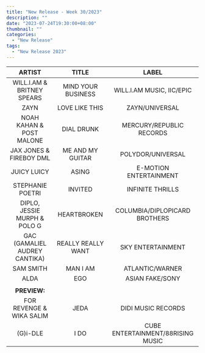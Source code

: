```yaml
---
title: "New Release - Week 30/2023"
description: ""
date: "2023-07-24T19:30:00+08:00"
thumbnail: ""
categories:
  - "New Release"
tags:
  - "New Release 2023"
---
```

<!--more-->
|ARTIST|TITLE|LABEL|
|:---:|:---:|:---:|
|WILL.I.AM & BRITNEY SPEARS|MIND YOUR BUSINESS|WILL.I.AM MUSIC, IIC/EPIC|
|ZAYN|LOVE LIKE THIS|ZAYN/UNIVERSAL|
|NOAH KAHAN & POST MALONE|DIAL DRUNK|MERCURY/REPUBLIC RECORDS|
|JAX JONES & FIREBOY DML|ME AND MY GUITAR|POLYDOR/UNIVERSAL|
|JUICY LUICY|ASING|E-MOTION ENTERTAINMENT|
|STEPHANIE POETRI|INVITED|INFINITE THRILLS|
|DIPLO, JESSIE MURPH & POLO G|HEARTBROKEN|COLUMBIA/DIPLOPICARD BROTHERS|
|GAC (GAMALIEL AUDREY CANTIKA)|REALLY REALLY WANT|SKY ENTERTAINMENT|
|SAM SMITH|MAN I AM|ATLANTIC/WARNER|
|ALDA|EGO|ASIAN FAKE/SONY|
| | | |
|**PREVIEW:**| | |
|FOR REVENGE & WIKA SALIM|JEDA|DIDI MUSIC RECORDS|
|(G)i-DLE|I DO|CUBE ENTERTAINMENT/88RISING MUSIC|
